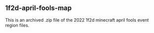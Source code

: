 ## 1f2d-april-fools-map
This is an archived .zip file of the 2022 1f2d minecraft april fools event region files.
